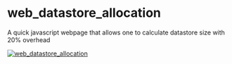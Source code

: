 # web_datastore_allocation
A quick javascript webpage that allows one to calculate datastore size with 20% overhead

[![web_datastore_allocation](https://img.youtube.com/vi/6MhcK0CgYi4/0.jpg)](https://www.youtube.com/watch?v=6MhcK0CgYi4)  
